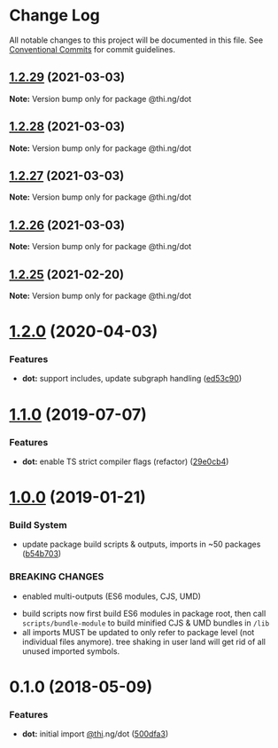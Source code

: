 # Change Log

All notable changes to this project will be documented in this file.
See [Conventional Commits](https://conventionalcommits.org) for commit guidelines.

## [1.2.29](https://github.com/thi-ng/umbrella/compare/@thi.ng/dot@1.2.28...@thi.ng/dot@1.2.29) (2021-03-03)

**Note:** Version bump only for package @thi.ng/dot





## [1.2.28](https://github.com/thi-ng/umbrella/compare/@thi.ng/dot@1.2.27...@thi.ng/dot@1.2.28) (2021-03-03)

**Note:** Version bump only for package @thi.ng/dot





## [1.2.27](https://github.com/thi-ng/umbrella/compare/@thi.ng/dot@1.2.26...@thi.ng/dot@1.2.27) (2021-03-03)

**Note:** Version bump only for package @thi.ng/dot





## [1.2.26](https://github.com/thi-ng/umbrella/compare/@thi.ng/dot@1.2.25...@thi.ng/dot@1.2.26) (2021-03-03)

**Note:** Version bump only for package @thi.ng/dot





## [1.2.25](https://github.com/thi-ng/umbrella/compare/@thi.ng/dot@1.2.24...@thi.ng/dot@1.2.25) (2021-02-20)

**Note:** Version bump only for package @thi.ng/dot





# [1.2.0](https://github.com/thi-ng/umbrella/compare/@thi.ng/dot@1.1.14...@thi.ng/dot@1.2.0) (2020-04-03)


### Features

* **dot:** support includes, update subgraph handling ([ed53c90](https://github.com/thi-ng/umbrella/commit/ed53c909f7eb41c85c04f55de279e0d82cfed307))





# [1.1.0](https://github.com/thi-ng/umbrella/compare/@thi.ng/dot@1.0.12...@thi.ng/dot@1.1.0) (2019-07-07)

### Features

* **dot:** enable TS strict compiler flags (refactor) ([29e0cb4](https://github.com/thi-ng/umbrella/commit/29e0cb4))

# [1.0.0](https://github.com/thi-ng/umbrella/compare/@thi.ng/dot@0.1.18...@thi.ng/dot@1.0.0) (2019-01-21)

### Build System

* update package build scripts & outputs, imports in ~50 packages ([b54b703](https://github.com/thi-ng/umbrella/commit/b54b703))

### BREAKING CHANGES

* enabled multi-outputs (ES6 modules, CJS, UMD)

- build scripts now first build ES6 modules in package root, then call
  `scripts/bundle-module` to build minified CJS & UMD bundles in `/lib`
- all imports MUST be updated to only refer to package level
  (not individual files anymore). tree shaking in user land will get rid of
  all unused imported symbols.

<a name="0.1.0"></a>
# 0.1.0 (2018-05-09)

### Features

* **dot:** initial import [@thi](https://github.com/thi).ng/dot ([500dfa3](https://github.com/thi-ng/umbrella/commit/500dfa3))
